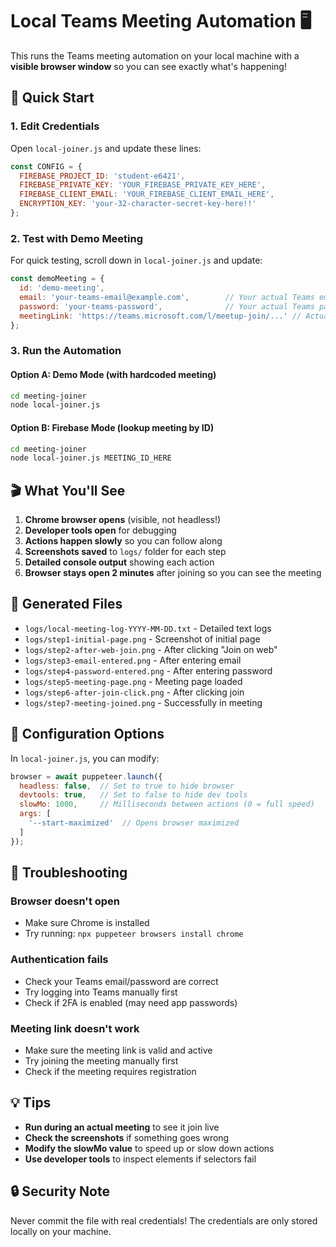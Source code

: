 # Local Teams Meeting Automation 🖥️

This runs the Teams meeting automation on your local machine with a **visible browser window** so you can see exactly what's happening!

## 🚀 Quick Start

### 1. **Edit Credentials**
Open `local-joiner.js` and update these lines:

```javascript
const CONFIG = {
  FIREBASE_PROJECT_ID: 'student-e6421',
  FIREBASE_PRIVATE_KEY: 'YOUR_FIREBASE_PRIVATE_KEY_HERE',
  FIREBASE_CLIENT_EMAIL: 'YOUR_FIREBASE_CLIENT_EMAIL_HERE',
  ENCRYPTION_KEY: 'your-32-character-secret-key-here!!'
};
```

### 2. **Test with Demo Meeting**
For quick testing, scroll down in `local-joiner.js` and update:

```javascript
const demoMeeting = {
  id: 'demo-meeting',
  email: 'your-teams-email@example.com',        // Your actual Teams email
  password: 'your-teams-password',              // Your actual Teams password
  meetingLink: 'https://teams.microsoft.com/l/meetup-join/...' // Actual meeting link
};
```

### 3. **Run the Automation**

#### Option A: Demo Mode (with hardcoded meeting)
```bash
cd meeting-joiner
node local-joiner.js
```

#### Option B: Firebase Mode (lookup meeting by ID)
```bash
cd meeting-joiner
node local-joiner.js MEETING_ID_HERE
```

## 🎬 What You'll See

1. **Chrome browser opens** (visible, not headless!)
2. **Developer tools open** for debugging
3. **Actions happen slowly** so you can follow along
4. **Screenshots saved** to `logs/` folder for each step
5. **Detailed console output** showing each action
6. **Browser stays open 2 minutes** after joining so you can see the meeting

## 📁 Generated Files

- `logs/local-meeting-log-YYYY-MM-DD.txt` - Detailed text logs
- `logs/step1-initial-page.png` - Screenshot of initial page
- `logs/step2-after-web-join.png` - After clicking "Join on web"
- `logs/step3-email-entered.png` - After entering email
- `logs/step4-password-entered.png` - After entering password
- `logs/step5-meeting-page.png` - Meeting page loaded
- `logs/step6-after-join-click.png` - After clicking join
- `logs/step7-meeting-joined.png` - Successfully in meeting

## 🔧 Configuration Options

In `local-joiner.js`, you can modify:

```javascript
browser = await puppeteer.launch({
  headless: false,  // Set to true to hide browser
  devtools: true,   // Set to false to hide dev tools
  slowMo: 1000,     // Milliseconds between actions (0 = full speed)
  args: [
    '--start-maximized'  // Opens browser maximized
  ]
});
```

## 🐛 Troubleshooting

### Browser doesn't open
- Make sure Chrome is installed
- Try running: `npx puppeteer browsers install chrome`

### Authentication fails
- Check your Teams email/password are correct
- Try logging into Teams manually first
- Check if 2FA is enabled (may need app passwords)

### Meeting link doesn't work
- Make sure the meeting link is valid and active
- Try joining the meeting manually first
- Check if the meeting requires registration

## 💡 Tips

- **Run during an actual meeting** to see it join live
- **Check the screenshots** if something goes wrong
- **Modify the slowMo value** to speed up or slow down actions
- **Use developer tools** to inspect elements if selectors fail

## 🔒 Security Note

Never commit the file with real credentials! The credentials are only stored locally on your machine.